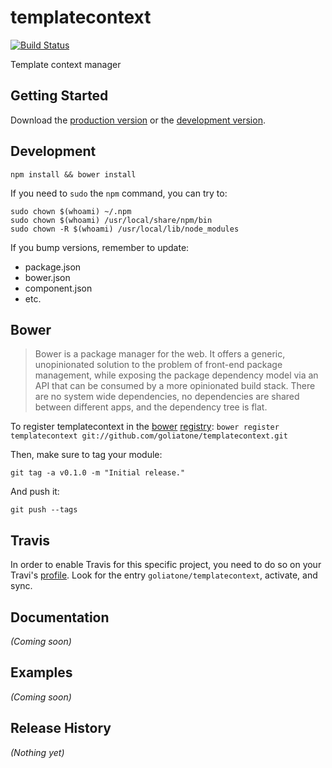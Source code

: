 # templatecontext

[![Build Status](https://secure.travis-ci.org/goliatone/templatecontext.png)](http://travis-ci.org/goliatone/templatecontext)

Template context manager

## Getting Started
Download the [production version][min] or the [development version][max].

[min]: https://raw.github.com/emiliano/templatecontext/master/dist/templatecontext.min.js
[max]: https://raw.github.com/emiliano/templatecontext/master/dist/templatecontext.js

## Development
`npm install && bower install`

If you need to `sudo` the `npm` command, you can try to:

```terminal
sudo chown $(whoami) ~/.npm
sudo chown $(whoami) /usr/local/share/npm/bin
sudo chown -R $(whoami) /usr/local/lib/node_modules
```


If you bump versions, remember to update:
- package.json
- bower.json
- component.json
- etc.


## Bower
>Bower is a package manager for the web. It offers a generic, unopinionated solution to the problem of front-end package management, while exposing the package dependency model via an API that can be consumed by a more opinionated build stack. There are no system wide dependencies, no dependencies are shared between different apps, and the dependency tree is flat.

To register templatecontext in the [bower](http://bower.io/) [registry](http://sindresorhus.com/bower-components/):
`bower register templatecontext git://github.com/goliatone/templatecontext.git`

Then, make sure to tag your module:

`git tag -a v0.1.0 -m "Initial release."`

And push it:

`git push --tags`


## Travis
In order to enable Travis for this specific project, you need to do so on your Travi's [profile](https://travis-ci.org/profile). Look for the entry `goliatone/templatecontext`, activate, and sync.


## Documentation
_(Coming soon)_

## Examples
_(Coming soon)_

## Release History
_(Nothing yet)_
